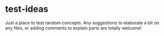 # test-ideas
Just a place to test random concepts. Any suggestions to elaborate a bit on any files, or adding comments to explain parts are totally welcome!
